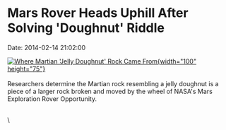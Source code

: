 Mars Rover Heads Uphill After Solving \'Doughnut\' Riddle
=========================================================

Date: 2014-02-14 21:02:00

[![Where Martian \'Jelly Doughnut\' Rock Came
From](http://www.jpl.nasa.gov/images/mer/2014-02-14/pia17942-226.jpg){width="100"
height="75"}](http://www.jpl.nasa.gov/news/news.cfm?release=2014-051&rn=news.xml&rst=4048)\
\
Researchers determine the Martian rock resembling a jelly doughnut is a
piece of a larger rock broken and moved by the wheel of NASA\'s Mars
Exploration Rover Opportunity.

\
\
